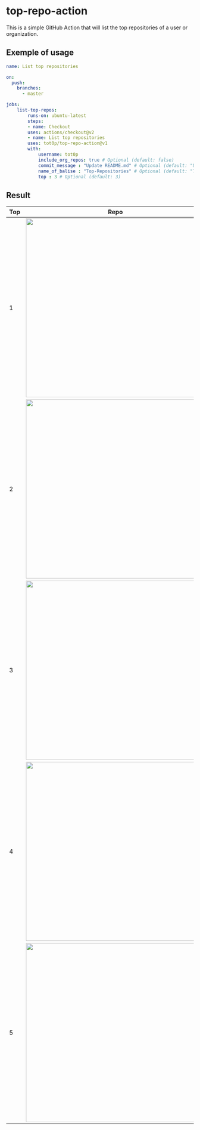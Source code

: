 # top-repo-action

This is a simple GitHub Action that will list the top repositories of a user or organization.

## Exemple of usage

```yaml
name: List top repositories

on:
  push:
    branches:
      - master

jobs:
    list-top-repos:
        runs-on: ubuntu-latest
        steps:
        - name: Checkout
        uses: actions/checkout@v2
        - name: List top repositories
        uses: tot0p/top-repo-action@v1
        with:
            username: tot0p
            include_org_repos: true # Optional (default: false)
            commit_message : "Update README.md" # Optional (default: "Update README.md with top repositories")
            name_of_balise : "Top-Repositories" # Optional (default: "Top-Repositories")
            top : 3 # Optional (default: 3)


```

## Result

<!--Top-Repositories-->
| Top | Repo                                                                                                                                                                                                  |
|-----|-------------------------------------------------------------------------------------------------------------------------------------------------------------------------------------------------------|
| 1   | <a href="https://github.com/Eclalang/Ecla"><img src="https://denvercoder1-github-readme-stats.vercel.app/api/pin/?username=Eclalang&repo=Ecla&theme=dark" width="480px"/></a>                         |
| 2   | <a href="https://github.com/tot0p/Hello-World"><img src="https://denvercoder1-github-readme-stats.vercel.app/api/pin/?username=tot0p&repo=Hello-World&theme=dark" width="480px"/></a>                 |
| 3   | <a href="https://github.com/Eclalang/LearnEcla"><img src="https://denvercoder1-github-readme-stats.vercel.app/api/pin/?username=Eclalang&repo=LearnEcla&theme=dark" width="480px"/></a>               |
| 4   | <a href="https://github.com/tot0p/forum"><img src="https://denvercoder1-github-readme-stats.vercel.app/api/pin/?username=tot0p&repo=forum&theme=dark" width="480px"/></a>                             |
| 5   | <a href="https://github.com/tot0p/Space-ship-shooting"><img src="https://denvercoder1-github-readme-stats.vercel.app/api/pin/?username=tot0p&repo=Space-ship-shooting&theme=dark" width="480px"/></a> |

<!--/Top-Repositories-->